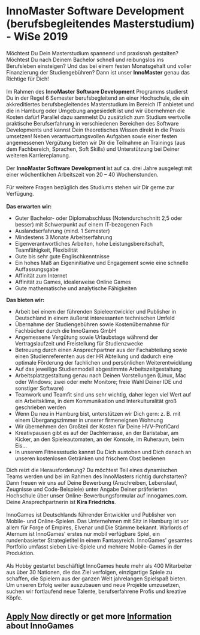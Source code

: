 <h1>InnoMaster Software Development (berufsbegleitendes Masterstudium) - WiSe 2019</h1>
<p>M&ouml;chtest Du Dein Masterstudium spannend und praxisnah gestalten? M&ouml;chtest Du nach Deinem Bachelor schnell und reibungslos ins Berufsleben einsteigen? Und das bei einem festen Monatsgehalt und voller Finanzierung der Studiengeb&uuml;hren? Dann ist unser <strong>InnoMaster</strong>&nbsp;genau das Richtige f&uuml;r Dich! <br /><br />Im Rahmen des&nbsp;<strong>InnoMaster Software Development</strong>&nbsp;Programms studierst Du in der Regel 6 Semester berufsbegleitend an einer&nbsp;Hochschule, die ein akkreditiertes berufsbegleitendes Masterstudium im Bereich IT anbietet und die in Hamburg oder Umgebung angesiedelt ist und wir &uuml;bernehmen die Kosten daf&uuml;r! Parallel dazu sammelst Du zus&auml;tzlich zum Studium wertvolle praktische Berufserfahrung in verschiedenen Bereichen des Software Developments und kannst Dein theoretisches Wissen direkt in die Praxis umsetzen! Neben verantwortungsvollen Aufgaben sowie einer festen angemessenen Verg&uuml;tung bieten wir Dir die Teilnahme an Trainings (aus dem Fachbereich, Sprachen, Soft Skills) und Unterst&uuml;tzung bei Deiner weiteren Karriereplanung.<br /><br /> Der <strong>InnoMaster Software Development&nbsp;</strong>ist auf ca. drei Jahre ausgelegt mit einer w&ouml;chentlichen Arbeitszeit von 20 &ndash; 40 Wochenstunden.<br /> <br /> F&uuml;r weitere Fragen bez&uuml;glich des Studiums stehen wir Dir gerne zur Verf&uuml;gung.<br /> <br /> <strong>Das erwarten wir:</strong></p><ul><li>Guter Bachelor- oder Diplomabschluss (Notendurchschnitt 2,5 oder besser) mit Schwerpunkt auf einem IT-bezogenen Fach</li><li>Auslandserfahrung (mind. 1 Semester)</li><li>Mindestens 3 Monate Arbeitserfahrung</li><li>Eigenverantwortliches Arbeiten, hohe Leistungsbereitschaft, Teamf&auml;higkeit, Flexibilit&auml;t</li><li>Gute bis sehr gute Englischkenntnisse</li><li>Ein hohes Ma&szlig; an Eigeninitiative und Engagement sowie eine schnelle Auffassungsgabe</li><li>Affinit&auml;t zum Internet</li><li>Affinit&auml;t zu Games, idealerweise Online Games</li><li>Gute mathematische und analytische F&auml;higkeiten</li></ul><p><strong>Das bieten wir:</strong></p><ul><li>Arbeit bei einem der f&uuml;hrenden Spieleentwickler und Publisher in Deutschland in einem &auml;u&szlig;erst interessanten technischen Umfeld</li><li>&Uuml;bernahme der Studiengeb&uuml;hren sowie Kosten&uuml;bernahme f&uuml;r Fachb&uuml;cher durch die InnoGames GmbH</li><li>Angemessene Verg&uuml;tung sowie Urlaubstage w&auml;hrend der Vertragslaufzeit und Freistellung f&uuml;r Studienzwecke</li><li>Betreuung durch einen Ansprechpartner aus der Fachabteilung sowie einen Studienreferenten aus der HR Abteilung und dadurch eine optimale F&ouml;rderung der fachlichen und pers&ouml;nlichen Weiterentwicklung</li><li>Auf das jeweilige Studienmodell abgestimmte Arbeitszeitgestaltung</li><li>Arbeitsplatzgestaltung genau nach Deinen Vorstellungen (Linux, Mac oder Windows; zwei oder mehr Monitore; freie Wahl Deiner IDE und sonstiger Software)</li><li>Teamwork und Teamfit sind uns sehr wichtig, daher legen viel Wert auf ein Arbeitsklima, in dem Kommunikation und Interkulturalit&auml;t gro&szlig; geschrieben werden</li><li>Wenn Du neu in Hamburg bist, unterst&uuml;tzen wir Dich gern: z. B. mit einem &Uuml;bergangszimmer in unserer firmeneignen Wohnung</li><li>Wir &uuml;bernehmen den Gro&szlig;teil der Kosten f&uuml;r Deine HVV-ProfiCard</li><li>Kreativpausen gibt es auf der Dachterrasse, an der Baristabar, am Kicker, an den Spieleautomaten, an der Konsole, im Ruheraum, beim Eis&hellip;</li><li>In unserem Fitnessstudio kannst Du Dich austoben und Dich danach an unseren kostenlosen Getr&auml;nken und frischem Obst bedienen</li></ul><p>Dich reizt die Herausforderung? Du m&ouml;chtest Teil eines dynamischen Teams werden und bei im Rahmen des InnoMasters richtig durchstarten? Dann freuen wir uns auf Deine Bewerbung (Anschreiben, Lebenslauf, Zeugnisse und Code-Beispiele) unter Angabe Deiner pr&auml;ferierten Hochschule&nbsp;&uuml;ber unser Online-Bewerbungsformular auf innogames.com. Deine Ansprechpartnerin ist <strong>Kira Friedrichs</strong>.&nbsp;<br /><br />InnoGames ist Deutschlands f&uuml;hrender Entwickler und Publisher von Mobile- und Online-Spielen. Das Unternehmen mit Sitz in Hamburg ist vor allem f&uuml;r Forge of Empires, Elvenar und Die St&auml;mme bekannt. Warlords of Aternum ist InnoGames' erstes nur mobil verf&uuml;gbare Spiel, ein rundenbasierter Strategietitel in einem Fantasyreich. InnoGames' gesamtes Portfolio umfasst sieben Live-Spiele und mehrere Mobile-Games in der Produktion.<br /><br />Als Hobby gestartet besch&auml;ftigt InnoGames heute mehr als 400 Mitarbeiter aus &uuml;ber 30 Nationen, die das Ziel verfolgen, einzigartige Spiele zu schaffen, die Spielern aus der ganzen Welt jahrelangen Spielspa&szlig; bieten. Um unseren Erfolg weiter auszubauen und neue Projekte umzusetzen, suchen wir fortlaufend neue Talente, berufserfahrene Profis und kreative K&ouml;pfe.</p>

<h2><a href="https://jobs.jobvite.com/careers/innogames/job//oCsD8fwz/apply?__jvst=Job+Board&__jvsd=github_jobs_repo">Apply Now</a> directly or get more <a href="https://www.innogames.com/career/detail/job/innomaster-software-development-berufsbegleitendes-masterstudium-wise-2019/?s=github_jobs_repo">Information</a> about InnoGames</h2>
